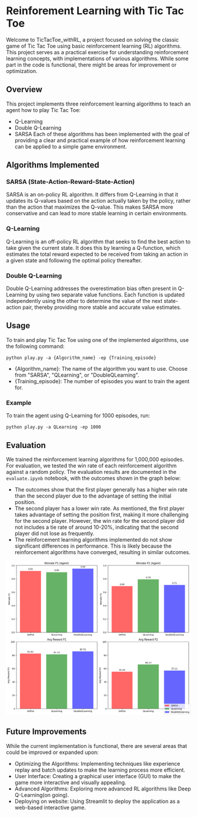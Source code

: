 # Reinforement Learning with Tic Tac Toe
Welcome to TicTacToe_withRL, a project focused on solving the classic game of Tic Tac Toe using basic reinforcement learning (RL) algorithms. This project serves as a practical exercise for understanding reinforcement learning concepts, with implementations of various algorithms. While some part in the code is functional, there might be areas for improvement or optimization.
## Overview
This project implements three  reinforcement learning algorithms to teach an agent how to play Tic Tac Toe:
- Q-Learning
- Double Q-Learning
- SARSA
Each of these algorithms has been implemented with the goal of providing a clear and practical example of how reinforcement learning can be applied to a simple game environment.

## Algorithms Implemented
### SARSA (State-Action-Reward-State-Action)
SARSA is an on-policy RL algorithm. It differs from Q-Learning in that it updates its Q-values based on the action actually taken by the policy, rather than the action that maximizes the Q-value. This makes SARSA more conservative and can lead to more stable learning in certain environments.

### Q-Learning
Q-Learning is an off-policy RL algorithm that seeks to find the best action to take given the current state. It does this by learning a Q-function, which estimates the total reward expected to be received from taking an action in a given state and following the optimal policy thereafter.

### Double Q-Learning
Double Q-Learning addresses the overestimation bias often present in Q-Learning by using two separate value functions. Each function is updated independently using the other to determine the value of the next state-action pair, thereby providing more stable and accurate value estimates.

## Usage
To train and play Tic Tac Toe using one of the implemented algorithms, use the following command:
```
python play.py -a {Algorithm_name} -ep {Training_episode}
```
- {Algorithm_name}: The name of the algorithm you want to use. Choose from "SARSA", "QLearning", or "DoubleQLearning".
- {Training_episode}: The number of episodes you want to train the agent for.
### Example
To train the agent using Q-Learning for 1000 episodes, run:
```
python play.py -a QLearning -ep 1000
```
## Evaluation 
We trained the reinforcement learning algorithms for 1,000,000 episodes. For evaluation, we tested the win rate of each reinforcement algorithm against a random policy. The evaluation results are documented in the ```evaluate.ipynb``` notebook, with the outcomes shown in the graph below:
- The outcomes show that the first player generally has a higher win rate than the second player due to the advantage of setting the initial position.
- The second player has a lower win rate. As mentioned, the first player takes advantage of setting the position first, making it more challenging for the second player. However, the win rate for the second player did not includes a tie rate of around 10-20%, indicating that the second player did not lose as frequently.
- The reinforcement learning algorithms implemented do not show significant differences in performance. This is likely because the reinforcement algorithms have converged, resulting in similar outcomes.


<img src="https://github.com/tanutb/TicTacToe_withRL/blob/main/img/output.png">

## Future Improvements
While the current implementation is functional, there are several areas that could be improved or expanded upon:

- Optimizing the Algorithms: Implementing techniques like experience replay and batch updates to make the learning process more efficient.
- User Interface: Creating a graphical user interface (GUI) to make the game more interactive and visually appealing.
- Advanced Algorithms: Exploring more advanced RL algorithms like Deep Q-Learning(on going).
- Deploying on website: Using Streamlit to deploy the application as a web-based interactive game.
